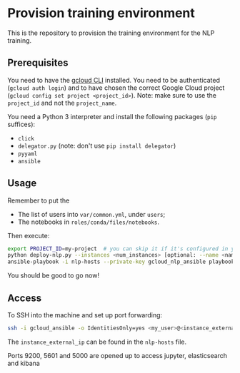 # Provision training environment

This is the repository to provision the training environment for the NLP training.

## Prerequisites

You need to have the [gcloud CLI](https://cloud.google.com/sdk/downloads) installed.
You need to be authenticated (`gcloud auth login`) and to have chosen the correct Google Cloud project (`gcloud config set project <project_id>`).
Note: make sure to use the `project_id` and not the `project_name`.

You need a Python 3 interpreter and install the following packages (`pip` suffices):

- `click`
- `delegator.py` (note: don't use `pip install delegator`)
- `pyyaml`
- `ansible`


## Usage

Remember to put the

- The list of users into `var/common.yml`, under `users`;
- The notebooks in `roles/conda/files/notebooks`.

Then execute:

```bash
export PROJECT_ID=my-project  # you can skip it if it's configured in your gcloud default values
python deploy-nlp.py --instances <num_instances> [optional: --name <name-prefix>] 
ansible-playbook -i nlp-hosts --private-key gcloud_nlp_ansible playbook-nlp.yml
```

You should be good to go now!

## Access

To SSH into the machine and set up port forwarding:

```bash
ssh -i gcloud_ansible -o IdentitiesOnly=yes <my_user>@<instance_external_ip>
```

The `instance_external_ip` can be found in the `nlp-hosts` file.

Ports 9200, 5601 and 5000 are opened up to access jupyter, elasticsearch and kibana